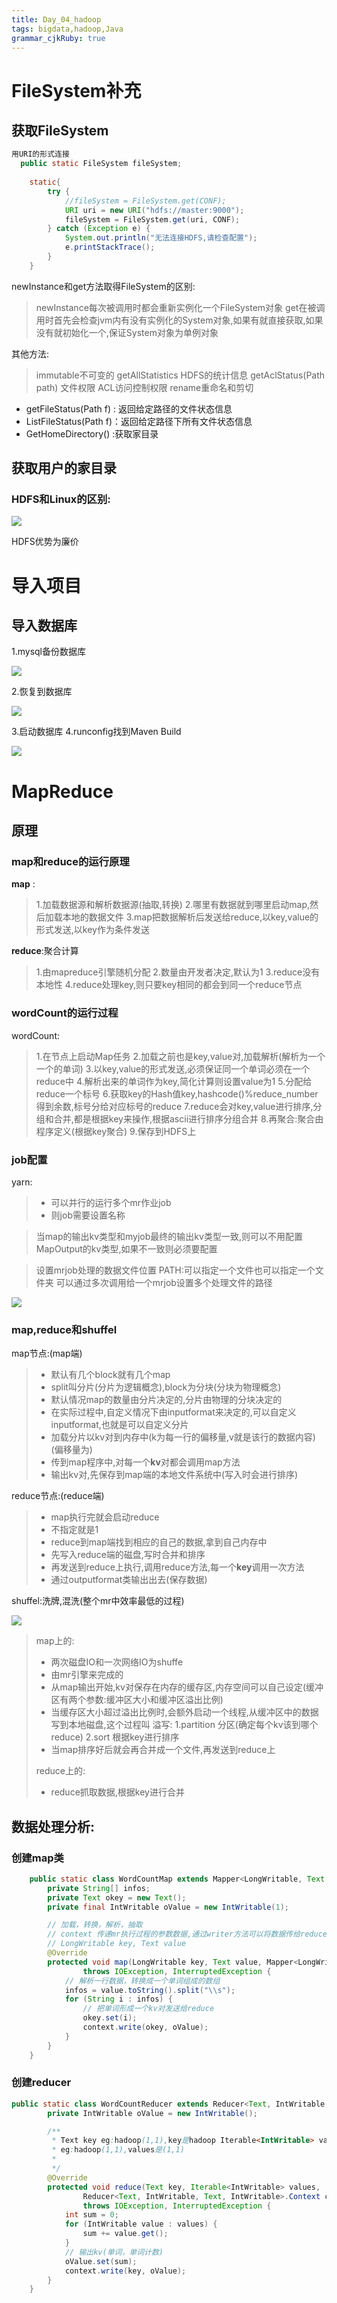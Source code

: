 ```yaml
---
title: Day_04_hadoop
tags: bigdata,hadoop,Java
grammar_cjkRuby: true
---
```


# FileSystem补充

## 获取FileSystem

``` java 
用URI的形式连接
  public static FileSystem fileSystem;
    
    static{
    	try {
			//fileSystem = FileSystem.get(CONF);
			URI uri = new URI("hdfs://master:9000");
			fileSystem = FileSystem.get(uri, CONF);
		} catch (Exception e) {
			System.out.println("无法连接HDFS,请检查配置");
			e.printStackTrace();
		}
    }
```

newInstance和get方法取得FileSystem的区别:
> newInstance每次被调用时都会重新实例化一个FileSystem对象
> get在被调用时首先会检查jvm内有没有实例化的System对象,如果有就直接获取,如果没有就初始化一个,保证System对象为单例对象


其他方法:
> immutable不可变的 getAllStatistics HDFS的统计信息 getAclStatus(Path path) 文件权限
> ACL访问控制权限
> rename重命名和剪切

- getFileStatus(Path f) : 返回给定路径的文件状态信息
- ListFileStatus(Path f)：返回给定路径下所有文件状态信息
- GetHomeDirectory() :获取家目录


## 获取用户的家目录

### HDFS和Linux的区别:

![][1]

HDFS优势为廉价

# 导入项目

## 导入数据库

1.mysql备份数据库

![][2]

2.恢复到数据库

![][3]

3.启动数据库
4.runconfig找到Maven Build 

![][4]

# MapReduce

## 原理
### map和reduce的运行原理
**map** :

> 1.加载数据源和解析数据源(抽取,转换)
> 2.哪里有数据就到哪里启动map,然后加载本地的数据文件
> 3.map把数据解析后发送给reduce,以key,value的形式发送,以key作为条件发送

**reduce**:聚合计算

> 1.由mapreduce引擎随机分配
> 2.数量由开发者决定,默认为1
> 3.reduce没有本地性
> 4.reduce处理key,则只要key相同的都会到同一个reduce节点


### wordCount的运行过程

wordCount:

> 1.在节点上启动Map任务
> 2.加载之前也是key,value对,加载解析(解析为一个一个的单词)
> 3.以key,value的形式发送,必须保证同一个单词必须在一个reduce中
> 4.解析出来的单词作为key,简化计算则设置value为1
> 5.分配给reduce一个标号
> 6.获取key的Hash值key,hashcode()%reduce_number得到余数,标号分给对应标号的reduce
> 7.reduce会对key,value进行排序,分组和合并,都是根据key来操作,根据ascii进行排序分组合并
> 8.再聚合:聚合由程序定义(根据key聚合)
> 9.保存到HDFS上

### job配置
yarn:

> -  可以并行的运行多个mr作业job
>  -  则job需要设置名称


> 当map的输出kv类型和myjob最终的输出kv类型一致,则可以不用配置MapOutput的kv类型,如果不一致则必须要配置

> 设置mrjob处理的数据文件位置
>  PATH:可以指定一个文件也可以指定一个文件夹
>  可以通过多次调用给一个mrjob设置多个处理文件的路径

![][5]


### map,reduce和shuffel

 map节点:(map端)
>   - 默认有几个block就有几个map
>   - split叫分片(分片为逻辑概念),block为分块(分块为物理概念)
>   - 默认情况map的数量由分片决定的,分片由物理的分块决定的
>   - 在实际过程中,自定义情况下由inputformat来决定的,可以自定义inputformat,也就是可以自定义分片
>   - 加载分片以kv对到内存中(k为每一行的偏移量,v就是该行的数据内容)(偏移量为)
>   - 传到map程序中,对每一个**kv**对都会调用map方法
>   - 输出kv对,先保存到map端的本地文件系统中(写入时会进行排序)

reduce节点:(reduce端)

> -  map执行完就会启动reduce
> -  不指定就是1
> -  reduce到map端找到相应的自己的数据,拿到自己内存中
> -  先写入reduce端的磁盘,写时合并和排序
> -  再发送到reduce上执行,调用reduce方法,每一个**key**调用一次方法
> -  通过outputformat类输出出去(保存数据)

shuffel:洗牌,混洗(整个mr中效率最低的过程)

![][6]

> map上的:
> -  两次磁盘IO和一次网络IO为shuffe
> -  由mr引擎来完成的
> -  从map输出开始,kv对保存在内存的缓存区,内存空间可以自己设定(缓冲区有两个参数:缓冲区大小和缓冲区溢出比例)
> -  当缓存区大小超过溢出比例时,会额外启动一个线程,从缓冲区中的数据写到本地磁盘,这个过程叫 溢写:
>     1.partition  分区(确定每个kv该到哪个reduce)
>     2.sort  根据key进行排序
> -  当map排序好后就会再合并成一个文件,再发送到reduce上
> 
> reduce上的:
> -  reduce抓取数据,根据key进行合并

## 数据处理分析:

### 创建map类


``` java
	public static class WordCountMap extends Mapper<LongWritable, Text, Text, IntWritable> {
		private String[] infos;
		private Text okey = new Text();
		private final IntWritable oValue = new IntWritable(1);

		// 加载，转换，解析，抽取
		// context 传递mr执行过程的参数数据,通过writer方法可以将数据传给reduce
		// LongWritable key, Text value
		@Override
		protected void map(LongWritable key, Text value, Mapper<LongWritable, Text, Text, IntWritable>.Context context)
				throws IOException, InterruptedException {
			// 解析一行数据，转换成一个单词组成的数组
			infos = value.toString().split("\\s");
			for (String i : infos) {
				// 把单词形成一个kv对发送给reduce
				okey.set(i);
				context.write(okey, oValue);
			}
		}
	}
```

### 创建reducer

``` java
public static class WordCountReducer extends Reducer<Text, IntWritable, Text, IntWritable> {
		private IntWritable oValue = new IntWritable();

		/**
		 * Text key eg:hadoop(1,1),key是hadoop Iterable<IntWritable> values
		 * eg:hadoop(1,1),values是(1,1)
		 * 
		 */
		@Override
		protected void reduce(Text key, Iterable<IntWritable> values,
				Reducer<Text, IntWritable, Text, IntWritable>.Context context)
				throws IOException, InterruptedException {
			int sum = 0;
			for (IntWritable value : values) {
				sum += value.get();
			}
			// 输出kv(单词，单词计数)
			oValue.set(sum);
			context.write(key, oValue);
		}
	}
```





 


  [1]: https://www.github.com/wxdsunny/images/raw/master/1507856630431.jpg
  [2]: https://www.github.com/wxdsunny/images/raw/master/1507858316284.jpg
  [3]: https://www.github.com/wxdsunny/images/raw/master/1507858380078.jpg
  [4]: https://www.github.com/wxdsunny/images/raw/master/1507896385839.jpg
  [5]: https://www.github.com/wxdsunny/images/raw/master/1507906725866.jpg
  [6]: https://www.github.com/wxdsunny/images/raw/master/1507907985917.jpg